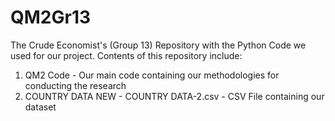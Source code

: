 # QM2Gr13
The Crude Economist's (Group 13) Repository  with the Python Code we used for our project. Contents of this repository include:

1. QM2 Code - Our main code containing our methodologies for conducting the research
2. COUNTRY DATA NEW - COUNTRY DATA-2.csv - CSV File containing our dataset
